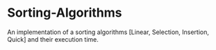 # Sorting-Algorithms
An implementation of a sorting algorithms [Linear, Selection, Insertion, Quick] and their execution time.
